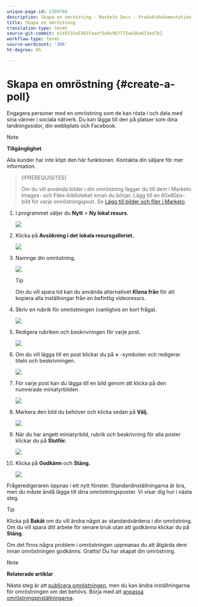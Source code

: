 ```yaml
---
unique-page-id: 2359768
description: Skapa en omröstning - Marketo Docs - Produktdokumentation
title: Skapa en omröstning
translation-type: tm+mt
source-git-commit: e149133a5383faaef5e9c9b7775ae36e633ed7b1
workflow-type: tm+mt
source-wordcount: '306'
ht-degree: 0%

---
```



# Skapa en omröstning {#create-a-poll}

Engagera personer med en omröstning som de kan rösta i och dela med sina vänner i sociala nätverk. Du kan lägga till den på platser som dina landningssidor, din webbplats och Facebook.

>[!NOTE]
>
>**Tillgänglighet**
>
>Alla kunder har inte köpt den här funktionen. Kontakta din säljare för mer information.

>[!PREREQUISITES]
>
>Om du vill använda bilder i din omröstning lägger du till dem i Marketo Images- och Files-biblioteket innan du börjar. Lägg till en 60x60px-bild för varje omröstningspost. Se [Lägg till bilder och filer i Marketo](../../../../product-docs/demand-generation/images-and-files/add-images-and-files-to-marketo.md).

1. I programmet väljer du **Nytt** > **Ny lokal resurs.**

   ![](assets/image2014-9-18-18-3a18-3a41.png)

1. Klicka på **Avsökning i det** **lokala resursgalleriet.**

   ![](assets/image2014-9-18-18-3a18-3a47.png)

1. Namnge din omröstning.

   ![](assets/image2014-9-18-18-3a18-3a55.png)

   >[!TIP]
   >
   >Om du vill spara tid kan du använda alternativet **Klona från** för att kopiera alla inställningar från en befintlig videoresurs.

1. Skriv en rubrik för omröstningen (vanligtvis en kort fråga).

   ![](assets/image2014-9-18-18-3a19-3a14.png)

1. Redigera rubriken och beskrivningen för varje post.

   ![](assets/image2014-9-18-18-3a19-3a23.png)

1. Om du vill lägga till en post klickar du på **+** -symbolen och redigerar titeln och beskrivningen.

   ![](assets/image2014-9-18-18-3a19-3a30.png)

1. För varje post kan du lägga till en bild genom att klicka på den numrerade miniatyrbilden.

   ![](assets/image2014-9-18-18-3a19-3a37.png)

1. Markera den bild du behöver och klicka sedan på **Välj.**

   ![](assets/image2014-9-18-18-3a19-3a44.png)

1. När du har angett miniatyrbild, rubrik och beskrivning för alla poster klickar du på **Slutför.**

   ![](assets/image2014-9-18-18-3a19-3a50.png)

1. Klicka på **Godkänn** och **Stäng.**

   ![](assets/image2014-9-18-18-3a19-3a57.png)

Frågeredigeraren öppnas i ett nytt fönster. Standardinställningarna är bra, men du måste ändå lägga till dina omröstningsposter. Vi visar dig hur i nästa steg.

>[!TIP]
>
>Klicka på **Bakåt** om du vill ändra något av standardvärdena i din omröstning. Om du vill spara ditt arbete för senare bruk utan att godkänna klickar du på **Stäng**.

Om det finns några problem i omröstningen uppmanas du att åtgärda dem innan omröstningen godkänns. Grattis! Du har skapat din omröstning.

>[!NOTE]
>
>**Relaterade artiklar**
>
>Nästa steg är att [publicera omröstningen](publish-a-poll.md), men du kan ändra inställningarna för omröstningen om det behövs. Börja med att [anpassa omröstningsinställningarna](customize-poll-settings.md).

